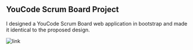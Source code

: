 ## YouCode Scrum Board Project

I designed a YouCode Scrum Board web application in bootstrap and made it identical to the proposed design.


![link]([./design/mobile.png](https://www.figma.com/file/vBleDJjKA7KHDXcSg6zliZ/Youcode-Scrum-Board?node-id=0%3A1))
